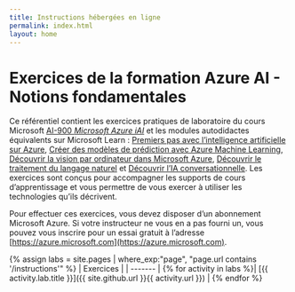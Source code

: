 ```yaml
---
title: Instructions hébergées en ligne
permalink: index.html
layout: home
---
```


# Exercices de la formation Azure AI - Notions fondamentales

Ce référentiel contient les exercices pratiques de laboratoire du cours Microsoft [AI-900 *Microsoft Azure iAI*](https://docs.microsoft.com/en-us/learn/certifications/courses/ai-900t00) et les modules autodidactes équivalents sur Microsoft Learn : [Premiers pas avec l’intelligence artificielle sur Azure](https://docs.microsoft.com/learn/paths/get-started-with-artificial-intelligence-on-azure/), [Créer des modèles de prédiction avec Azure Machine Learning](https://docs.microsoft.com/en-us/learn/paths/create-no-code-predictive-models-azure-machine-learning/),  [Découvrir la vision par ordinateur dans Microsoft Azure](https://docs.microsoft.com/learn/paths/explore-computer-vision-microsoft-azure/), [Découvrir le traitement du langage naturel](https://docs.microsoft.com/learn/paths/explore-natural-language-processing/) et [Découvrir l’IA conversationnelle](https://docs.microsoft.com/learn/paths/explore-conversational-ai/). Les exercices sont conçus pour accompagner les supports de cours d’apprentissage et vous permettre de vous exercer à utiliser les technologies qu’ils décrivent. 

Pour effectuer ces exercices, vous devez disposer d’un abonnement Microsoft Azure. Si votre instructeur ne vous en a pas fourni un, vous pouvez vous inscrire pour un essai gratuit à l’adresse [https://azure.microsoft.com](https://azure.microsoft.com).

{% assign labs = site.pages | where_exp:"page", "page.url contains '/instructions'" %}
| Exercices |
| ------- | 
{% for activity in labs  %}| [{{ activity.lab.title }}]({{ site.github.url }}{{ activity.url }}) |
{% endfor %}
